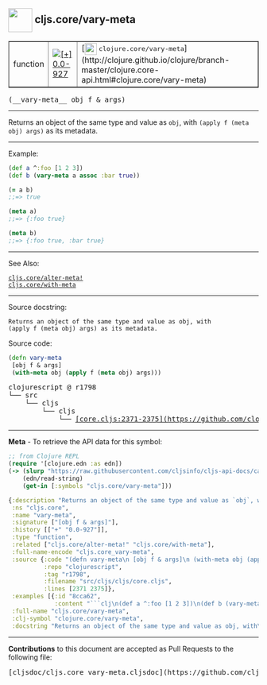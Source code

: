 ## <img width="48px" valign="middle" src="http://i.imgur.com/Hi20huC.png"> cljs.core/vary-meta

 <table border="1">
<tr>

<td>function</td>
<td><a href="https://github.com/cljsinfo/cljs-api-docs/tree/0.0-927"><img valign="middle" alt="[+] 0.0-927" src="https://img.shields.io/badge/+-0.0--927-lightgrey.svg"></a> </td>
<td>
[<img height="24px" valign="middle" src="http://i.imgur.com/1GjPKvB.png"> <samp>clojure.core/vary-meta</samp>](http://clojure.github.io/clojure/branch-master/clojure.core-api.html#clojure.core/vary-meta)
</td>
</tr>
</table>

 <samp>
(__vary-meta__ obj f & args)<br>
</samp>

---

Returns an object of the same type and value as `obj`, with
`(apply f (meta obj) args)` as its metadata.

---

Example:

```clj
(def a ^:foo [1 2 3])
(def b (vary-meta a assoc :bar true))

(= a b)
;;=> true

(meta a)
;;=> {:foo true}

(meta b)
;;=> {:foo true, :bar true}
```

---

See Also:

[`cljs.core/alter-meta!`](cljs.core_alter-metaBANG.md)<br>
[`cljs.core/with-meta`](cljs.core_with-meta.md)<br>

---

Source docstring:

```
Returns an object of the same type and value as obj, with
(apply f (meta obj) args) as its metadata.
```

Source code:

```clj
(defn vary-meta
 [obj f & args]
 (with-meta obj (apply f (meta obj) args)))
```

 <pre>
clojurescript @ r1798
└── src
    └── cljs
        └── cljs
            └── <ins>[core.cljs:2371-2375](https://github.com/clojure/clojurescript/blob/r1798/src/cljs/cljs/core.cljs#L2371-L2375)</ins>
</pre>


---

__Meta__ - To retrieve the API data for this symbol:

```clj
;; from Clojure REPL
(require '[clojure.edn :as edn])
(-> (slurp "https://raw.githubusercontent.com/cljsinfo/cljs-api-docs/catalog/cljs-api.edn")
    (edn/read-string)
    (get-in [:symbols "cljs.core/vary-meta"]))
```

```clj
{:description "Returns an object of the same type and value as `obj`, with\n`(apply f (meta obj) args)` as its metadata.",
 :ns "cljs.core",
 :name "vary-meta",
 :signature ["[obj f & args]"],
 :history [["+" "0.0-927"]],
 :type "function",
 :related ["cljs.core/alter-meta!" "cljs.core/with-meta"],
 :full-name-encode "cljs.core_vary-meta",
 :source {:code "(defn vary-meta\n [obj f & args]\n (with-meta obj (apply f (meta obj) args)))",
          :repo "clojurescript",
          :tag "r1798",
          :filename "src/cljs/cljs/core.cljs",
          :lines [2371 2375]},
 :examples [{:id "8cca62",
             :content "```clj\n(def a ^:foo [1 2 3])\n(def b (vary-meta a assoc :bar true))\n\n(= a b)\n;;=> true\n\n(meta a)\n;;=> {:foo true}\n\n(meta b)\n;;=> {:foo true, :bar true}\n```"}],
 :full-name "cljs.core/vary-meta",
 :clj-symbol "clojure.core/vary-meta",
 :docstring "Returns an object of the same type and value as obj, with\n(apply f (meta obj) args) as its metadata."}

```

---

__Contributions__ to this document are accepted as Pull Requests to the following file:

 <pre>
[cljsdoc/cljs.core_vary-meta.cljsdoc](https://github.com/cljsinfo/cljs-api-docs/blob/master/cljsdoc/cljs.core_vary-meta.cljsdoc)
</pre>


